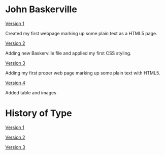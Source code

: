 John Baskerville
================
[Version 1](https://laurafoy.github.io/john_baskerville/baskerville-one.html)

Created my first webpage marking up some plain text as a HTML5 page.

[Version 2](https://laurafoy.github.io/john_baskerville/baskerville-two.html)

Adding new Baskerville file and applied my first CSS styling.

[Version 3](https://laurafoy.github.io/john_baskerville/baskerville-3.html)

Adding my first proper web page marking up some plain text with HTML5.

[Version 4](https://laurafoy.github.io/john_baskerville/baskerville4.html)

Added table and images








History of Type
===============
[Version 1](https://laurafoy.github.io/john_baskerville/historyoftype.html)

[Version 2](https://laurafoy.github.io/john_baskerville/historyoftype2.html)

[Version 3](https://laurafoy.github.io/john_baskerville/historyoftype3.html)

